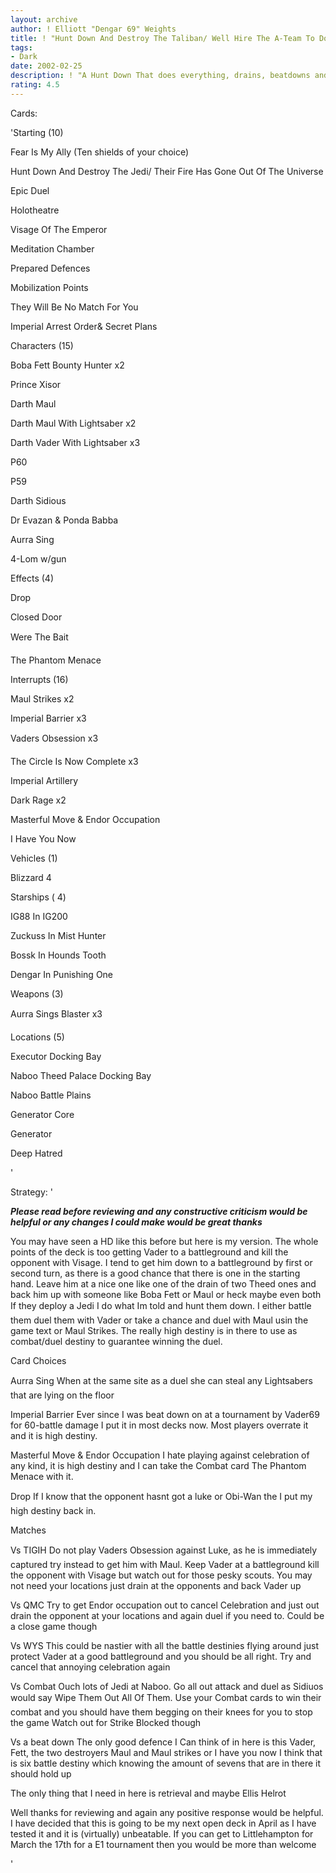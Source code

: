 ```yaml
---
layout: archive
author: ! Elliott "Dengar 69" Weights
title: ! "Hunt Down And Destroy The Taliban/ Well Hire The A-Team To Do It"
tags:
- Dark
date: 2002-02-25
description: ! "A Hunt Down That does everything, drains, beatdowns and duelling"
rating: 4.5
---
```

Cards: 

'Starting (10)

Fear Is My Ally (Ten shields of your choice)

Hunt Down And Destroy The Jedi/ Their Fire Has Gone Out Of The Universe

Epic Duel

Holotheatre

Visage Of The Emperor

Meditation Chamber 

Prepared Defences

Mobilization Points

They Will Be No Match For You

Imperial Arrest Order& Secret Plans


Characters (15)

Boba Fett Bounty Hunter x2

Prince Xisor

Darth Maul 

Darth Maul With Lightsaber x2

Darth Vader With Lightsaber x3

P60

P59

Darth Sidious

Dr Evazan & Ponda Babba

Aurra Sing 

4-Lom w/gun


Effects (4)

Drop

Closed Door

Were The Bait

The Phantom Menace


Interrupts (16)

Maul Strikes x2

Imperial Barrier x3

Vaders Obsession x3

The Circle Is Now Complete x3

Imperial Artillery

Dark Rage x2

Masterful Move & Endor Occupation

I Have You Now


Vehicles (1)

Blizzard 4


Starships ( 4) 

IG88 In IG200

Zuckuss In Mist Hunter

Bossk In Hounds Tooth

Dengar In Punishing One


Weapons (3)

Aurra Sings Blaster x3


Locations (5)

Executor Docking Bay

Naboo Theed Palace Docking Bay

Naboo Battle Plains

Generator Core

Generator


Deep Hatred 

'

Strategy: '

***Please read before reviewing and any constructive criticism would be helpful or any changes I could make would be great thanks*** 


You may have seen a HD like this before but here is my version. The whole points of the deck is too getting Vader to a battleground and kill the opponent with Visage. I tend to get him down to a battleground by first or second turn, as there is a good chance that there is one in the starting hand. Leave him at a nice one like one of the drain of two Theed ones and back him up with someone like Boba Fett or Maul or heck maybe even both If they deploy a Jedi I do what Im told and hunt them down. I either battle them duel them with Vader or take a chance and duel with Maul usin the game text or Maul Strikes. The really high destiny is in there to use as combat/duel destiny to guarantee winning the duel.


Card Choices

Aurra Sing When at the same site as a duel she can steal any Lightsabers that are lying on the floor


Imperial Barrier Ever since I was beat down on at a tournament by Vader69 for 60-battle damage I put it in most decks now. Most players overrate it and it is high destiny.


Masterful Move & Endor Occupation I hate playing against celebration of any kind, it is high destiny and I can take the Combat card The Phantom Menace with it.


Drop If I know that the opponent hasnt got a luke or Obi-Wan the I put my high destiny back in.


Matches 


Vs TIGIH Do not play Vaders Obsession against Luke, as he is immediately captured try instead to get him with Maul. Keep Vader at a battleground kill the opponent with Visage but watch out for those pesky scouts. You may not need your locations just drain at the opponents and back Vader up


Vs QMC Try to get Endor occupation out to cancel Celebration and just out drain the opponent at your locations and again duel if you need to. Could be a close game though


Vs WYS This could be nastier with all the battle destinies flying around just protect Vader at a good battleground and you should be all right. Try and cancel that annoying celebration again


Vs Combat Ouch lots of Jedi at Naboo. Go all out attack and duel as Sidiuos would say Wipe Them Out All Of Them. Use your Combat cards to win their combat and you should have them begging on their knees for you to stop the game Watch out for Strike Blocked though


Vs a beat down The only good defence I Can think of in here is this Vader, Fett, the two destroyers Maul and Maul strikes or I have you now I think that is six battle destiny which knowing the amount of sevens that are in there it should hold up


The only thing that I need in here is retrieval and maybe Ellis Helrot


Well thanks for reviewing and again any positive response would be helpful. I have decided that this is going to be my next open deck in April as I have tested it and it is (virtually) unbeatable. If you can get to Littlehampton for March the 17th for a E1 tournament then you would be more than welcome


'
